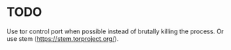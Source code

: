 TODO
====

Use tor control port when possible instead of brutally killing the process.
Or use stem (https://stem.torproject.org/).
